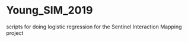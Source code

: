 # Young_SIM_2019
scripts for doing logistic regression for the Sentinel Interaction Mapping project
